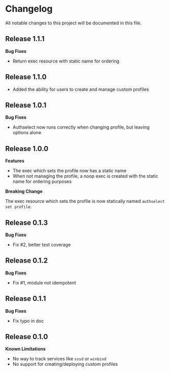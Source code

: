 # Changelog

All notable changes to this project will be documented in this file.

## Release 1.1.1
**Bug Fixes**
* Return exec resource with static name for ordering

## Release 1.1.0
* Added the ability for users to create and manage custom profiles

## Release 1.0.1

**Bug Fixes**
* Authselect now runs correctly when changing profile, but leaving options alone

## Release 1.0.0

**Features**
* The exec which sets the profile now has a static name
* When not managing the profile, a noop exec is created with the static name for ordering purposes

**Breaking Change**

The exec resource which sets the profile is now statically named `authselect set profile`.

## Release 0.1.3

**Bug Fixes**
* Fix #2, better test coverage

## Release 0.1.2

**Bug Fixes**
* Fix #1, module not idempotent

## Release 0.1.1

**Bug Fixes**
* Fix typo in doc

## Release 0.1.0

**Known Limitations**

* No way to track services like `sssd` or `winbind`
* No support for creating/deploying custom profiles
